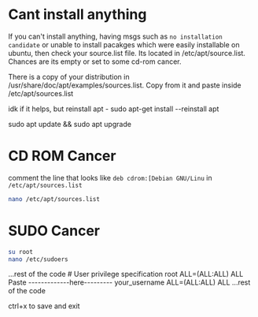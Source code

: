 # Cant install anything

If you can't install anything, having msgs such as `no installation candidate` or unable to install pacakges which were easily installable on ubuntu, then check your source.list file. Its located in /etc/apt/source.list. Chances are its empty or set to some cd-rom cancer.

There is a copy of your distribution in /usr/share/doc/apt/examples/sources.list. Copy from it and paste inside /etc/apt/sources.list

idk if it helps, but reinstall apt -   sudo apt-get install --reinstall apt

sudo apt update && sudo apt upgrade

# CD ROM Cancer

comment the line that looks like `deb cdrom:[Debian GNU/Linu` in `/etc/apt/sources.list`

```bash
nano /etc/apt/sources.list
```

# SUDO Cancer

```bash
su root
nano /etc/sudoers
```

...rest of the code
\# User privilege specification
root ALL=(ALL:ALL) ALL
Paste -------------here---------
your_username ALL=(ALL:ALL) ALL
...rest of the code

ctrl+x to save and exit
